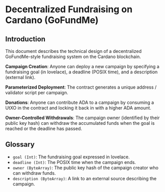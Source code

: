 # Decentralized Fundraising on Cardano (GoFundMe)

## Introduction

This document describes the technical design of a decentralized GoFundMe-style fundraising system on the Cardano blockchain.

**Campaign Creation**: Anyone can deploy a new campaign by specifying a fundraising goal (in lovelace), a deadline (POSIX time), and a description (external link).

**Parameterized Deployment**: The contract generates a unique address / validator script per campaign.

**Donations**: Anyone can contribute ADA to a campaign by consuming a UtXO in the contract and locking it back in with a higher ADA amount.

**Owner-Controlled Withdrawals**: The campaign owner (identified by their public key hash) can withdraw the accumulated funds when the goal is reached or the deadline has passed.


## Glossary

* `goal (Int)`: The fundraising goal expressed in lovelace.
* `deadline (Int)`: The POSIX time when the campaign ends.
* `owner (ByteArray)`: The public key hash of the campaign creator who can withdraw funds.
* `description (ByteArray)`: A link to an external source describing the campaign.
